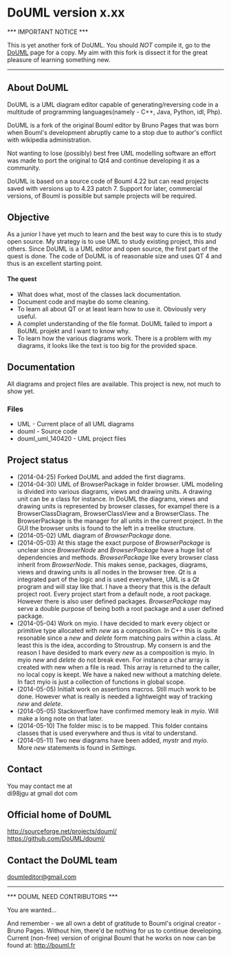 
DoUML version x.xx
==================

*** IMPORTANT NOTICE ***

This is yet another fork of DoUML. You should *NOT* compile it, go to the
[DoUML](https://github.com/DoUML/douml) page for a copy. My
aim with this fork is dissect it for the great pleasure of learning 
something new.

____________________

About DoUML
-----------

 DoUML is a UML diagram editor capable of generating/reversing code in a multitude of programming
 languages(namely -  C++, Java, Python, idl, Php).
 
 DoUML is a fork of the original Bouml editor by Bruno Pages that was born when Bouml's development
 abruptly came to  a stop due to author's conflict with wikipedia administration.
 
 Not wanting to lose (possibly) best free UML modelling software an effort was made to port the
 original to Qt4 and continue developing it as a community.
 
 DoUML is based on a source code of Bouml 4.22 but can read projects saved with versions up to 4.23
 patch 7. Support for later, commercial versions, of Bouml is possible but sample projects will be
 required.
	
   
Objective
---------

 As a junior I have yet much to learn and the best way to cure this is to study 
 open source. My strategy is to use UML to study existing project, this and others.
 Since DoUML is a UML editor and open source, the first part of the quest is done.
 The code of DoUML is of reasonable size and uses QT 4 and thus is an excellent 
 starting point.
 
#### The quest ####
 * What does what, most of the classes lack documentation.
 * Document code and maybe do some cleaning.
 * To learn all about QT or at least learn how to use it. Obviously very 
   useful.
 * A complet understanding of the file format. DoUML failed to import a 
   BoUML projekt and I want to know why.
 * To learn how the various diagrams work. There is a problem with my 
   diagrams, it looks like the text is too big for the provided space.

Documentation
-------------

All diagrams and project files are available. This project is new,
not much to show yet.

### Files ###
 * UML - Current place of all UML diagrams
 * douml - Source code
 * douml_uml_140420 - UML project files

Project status
--------------

 - (2014-04-25) Forked DoUML and added the first diagrams.
 - (2014-04-30) UML of BrowserPackage in folder browser. UML modeling is 
 divided into various diagrams, views and drawing units. A drawing unit 
 can be a class for instance. In DoUML the diagrams, views and drawing 
 units is represented by browser classes, for exampel there is a 
 BrowserClassDiagram, BrowserClassView and a BrowserClass. The 
 BrowserPackage is the manager for all units in the current project.
 In the GUI the browser units is found to the left in a treelike 
 structure.
 - (2014-05-02) UML diagram of _BrowserPackage_ done. 
 - (2014-05-03) At this stage the exact purpose of _BrowserPackage_ is 
 unclear since _BrowserNode_ and _BrowserPackage_ have a huge list of 
 dependencies and methods. _BrowserPackage_ like every browser class 
 inherit from _BrowserNode_. This makes sense, packages, diagrams, 
 views and drawing units is all nodes in the browser tree. _Qt_ is a 
 integrated part of the logic and is used everywhere, UML is a _Qt_ 
 program and will stay like that. I have a theory that this is the 
 default project root. Every project start from a default node, a root 
 package. However there is also user defined packages. _BrowserPackage_ 
 may serve a double purpose of being both a root package and a user 
 defined package.
 - (2014-05-04) Work on myio. I have decided to mark every object or
 primitive type allocated with *new* as a composition. In C++ this is
 quite resonable since a *new* and *delete* form matching pairs within a 
 class. At least this is the idea, according to Stroustrup. My consern
 is and the reason I have desided to mark every *new* as a composition 
 is myio. In myio *new* and *delete* do not break even. For instance a char 
 array is created with new when a file is read. This array is returned
 to the caller, no local copy is keept. We have a naked new without a
 matching delete. In fact myio is just a collection of functions in global
 scope. 
 - (2014-05-05) Initialt work on assertions macros. Still much work to be 
 done. However what is really is needed a lightweight way of tracking 
 *new* and *delete*.
 - (2014-05-05) Stackoverflow have confirmed memory leak in _myio_. Will 
 make a long note on that later.
 - (2014-05-10) The folder misc is to be mapped. This folder contains
 classes that is used everywhere and thus is vital to understand.
 - (2014-05-11) Two new diagrams have been added, _mystr_ and _myio_. 
 More *new* statements is found in _Settings_. 
 
 

Contact
-------

You may contact me at   
di98jgu at gmail dot com

	
Official home of DoUML
----------------------

  http://sourceforge.net/projects/douml/   
  https://github.com/DoUML/douml/

Contact the DoUML team
----------------------

  doumleditor@gmail.com

____________________
  
  *** DOUML NEED CONTRIBUTORS ***	
  
You are wanted...
	
And remember - we all own a debt of gratitude to Bouml's original creator - Bruno Pages. 
Without him, there'd be nothing for us to continue developing.
Current (non-free) version of original Bouml that he works on now can be found at:
	http://bouml.fr
